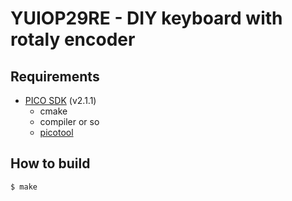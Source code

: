 # YUIOP29RE - DIY keyboard with rotaly encoder

## Requirements

* [PICO SDK][picosdk] (v2.1.1)
    * cmake
    * compiler or so
    * [picotool][picotool]
    

[picosdk]:https://github.com/raspberrypi/pico-sdk
[picotool]:https://github.com/raspberrypi/picotool

## How to build

```console
$ make
```
